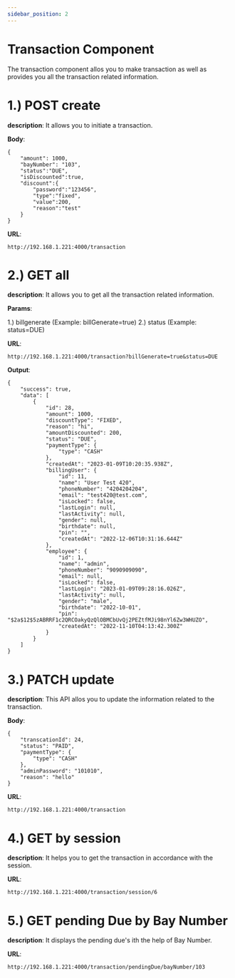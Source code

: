 ```yaml
---
sidebar_position: 2
---
```


# Transaction Component

The transaction component allos you to make transaction as well as provides you all the transaction related information.

# 1.) POST create

**description**: It allows you to initiate a transaction.

**Body**:
```
{
    "amount": 1000,
    "bayNumber": "103",
    "status":"DUE",
    "isDiscounted":true,
    "discount":{
        "password":"123456",
        "type":"fixed",
        "value":200,
        "reason":"test"
    }
}
```

**URL**:
```
http://192.168.1.221:4000/transaction
```

# 2.) GET all

**description**: It allows you to get all the transaction related information.

**Params**:

1.) billgenerate (Example: billGenerate=true)
2.) status (Example: status=DUE)

**URL**:
```
http://192.168.1.221:4000/transaction?billGenerate=true&status=DUE

```

**Output**:
```
{
    "success": true,
    "data": [
        {
            "id": 28,
            "amount": 1000,
            "discountType": "FIXED",
            "reason": "hi",
            "amountDiscounted": 200,
            "status": "DUE",
            "paymentType": {
                "type": "CASH"
            },
            "createdAt": "2023-01-09T10:20:35.938Z",
            "billingUser": {
                "id": 11,
                "name": "User Test 420",
                "phoneNumber": "4204204204",
                "email": "test420@test.com",
                "isLocked": false,
                "lastLogin": null,
                "lastActivity": null,
                "gender": null,
                "birthdate": null,
                "pin": "",
                "createdAt": "2022-12-06T10:31:16.644Z"
            },
            "employee": {
                "id": 1,
                "name": "admin",
                "phoneNumber": "9090909090",
                "email": null,
                "isLocked": false,
                "lastLogin": "2023-01-09T09:28:16.026Z",
                "lastActivity": null,
                "gender": "male",
                "birthdate": "2022-10-01",
                "pin": "$2a$12$5zABRRF1c2QRCOakyQzQlOBMCbUvQj2PEZtfMJi98nYl6Zw3WHUZO",
                "createdAt": "2022-11-10T04:13:42.300Z"
            }
        }
    ]
}
```

# 3.) PATCH update

**description**: This API allos you to update the information related to the transaction.

**Body**:
```
{
    "transcationId": 24,
    "status": "PAID",
    "paymentType": {
        "type": "CASH"
    },
    "adminPassword": "101010",
    "reason": "hello"
}
```

**URL**:
```
http://192.168.1.221:4000/transaction

```

# 4.) GET by session

**description**: It helps you to get the transaction in accordance with the session.

**URL**:
```
http://192.168.1.221:4000/transaction/session/6
```

# 5.) GET pending Due by Bay Number

**description**: It displays the pending due's ith the help of Bay Number.

**URL**:
```
http://192.168.1.221:4000/transaction/pendingDue/bayNumber/103
```